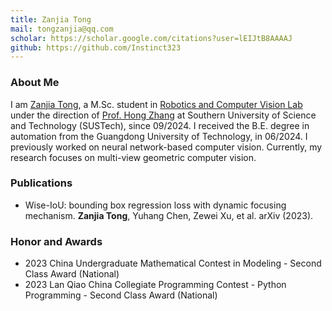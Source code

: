 ```yaml
---
title: Zanjia Tong
mail: tongzanjia@qq.com
scholar: https://scholar.google.com/citations?user=lEIJtB8AAAAJ
github: https://github.com/Instinct323
---
```


### About Me
I am [Zanjia Tong](https://blog.csdn.net/qq_55745968), 
a M.Sc. student in [Robotics and Computer Vision Lab](https://rcvlab.eee.sustech.edu.cn/)
under the direction of [Prof. Hong Zhang](https://www.sustech.edu.cn/zh/faculties/zhanghong.html) 
at Southern University of Science and Technology (SUSTech), since 09/2024. 
I received the B.E. degree in automation from the Guangdong University of Technology, in 06/2024. 
I previously worked on neural network-based computer vision.
Currently, my research focuses on multi-view geometric computer vision.

<!-- fixme
### Research
{{< youtube mhQnRS0X_RA "Research Introduction">}}

My research interests focus on Visual–Inertial SLAM. 
-->

### Publications
- Wise-IoU: bounding box regression loss with dynamic focusing mechanism. **Zanjia Tong**, Yuhang Chen, Zewei Xu, et al. arXiv (2023).

### Honor and Awards
- 2023 China Undergraduate Mathematical Contest in Modeling - Second Class Award (National)
- 2023 Lan Qiao China Collegiate Programming Contest - Python Programming - Second Class Award (National)
